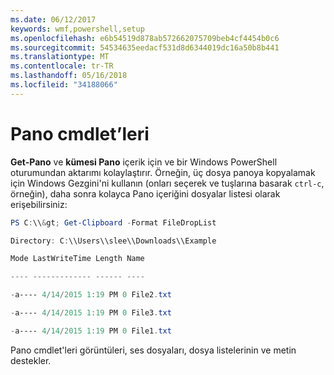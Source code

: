 ```yaml
---
ms.date: 06/12/2017
keywords: wmf,powershell,setup
ms.openlocfilehash: e6b54519d878ab572662075709beb4cf4454b0c6
ms.sourcegitcommit: 54534635eedacf531d8d6344019dc16a50b8b441
ms.translationtype: MT
ms.contentlocale: tr-TR
ms.lasthandoff: 05/16/2018
ms.locfileid: "34188066"
---
```

# <a name="clipboard-cmdlets"></a>Pano cmdlet’leri
**Get-Pano** ve **kümesi Pano** içerik için ve bir Windows PowerShell oturumundan aktarımı kolaylaştırır. Örneğin, üç dosya panoya kopyalamak için Windows Gezgini'ni kullanın (onları seçerek ve tuşlarına basarak `ctrl-c`, örneğin), daha sonra kolayca Pano içeriğini dosyalar listesi olarak erişebilirsiniz:

```powershell
PS C:\\&gt; Get-Clipboard -Format FileDropList

Directory: C:\\Users\\slee\\Downloads\\Example

Mode LastWriteTime Length Name

---- ------------- ------ ----

-a---- 4/14/2015 1:19 PM 0 File2.txt

-a---- 4/14/2015 1:19 PM 0 File3.txt

-a---- 4/14/2015 1:19 PM 0 File1.txt
```


Pano cmdlet'leri görüntüleri, ses dosyaları, dosya listelerinin ve metin destekler.
